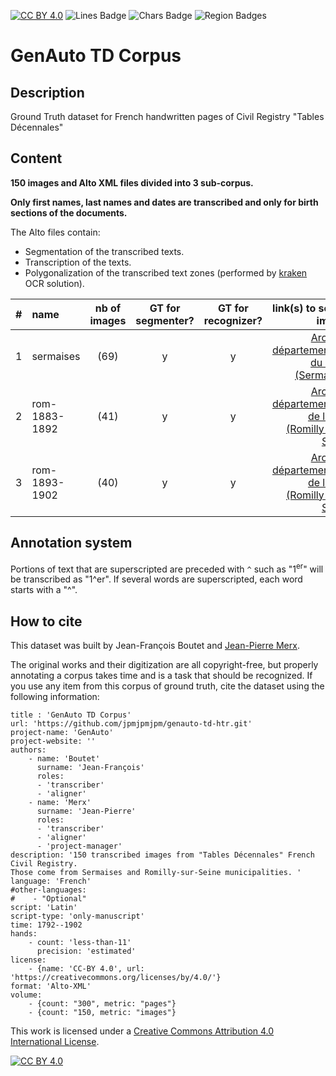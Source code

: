 [![CC BY 4.0][cc-by-shield]][cc-by]
![Lines Badge](https://img.shields.io/endpoint?url=https://gist.githubusercontent.com/jpmjpmjpm/f9d911269b14e279fca33a4224279234/raw/lines.json)
![Chars Badge](https://img.shields.io/endpoint?url=https://gist.githubusercontent.com/jpmjpmjpm/f9d911269b14e279fca33a4224279234/raw/chars.json)
![Region Badges](https://img.shields.io/endpoint?url=https://gist.githubusercontent.com/jpmjpmjpm/f9d911269b14e279fca33a4224279234/raw/regions.json)

# GenAuto TD Corpus

## Description

Ground Truth dataset for French handwritten pages of Civil Registry "Tables Décennales"

## Content

**150 images and Alto XML files divided into 3 sub-corpus.**

**Only first names, last names and dates are transcribed and only for birth sections of the documents.**

The Alto files contain:

- Segmentation of the transcribed texts.
- Transcription of the texts.
- Polygonalization of the transcribed text zones (performed by [kraken](http://kraken.re/) OCR solution).

| #   | name          | nb of images | GT for segmenter? | GT for recognizer? |                                                link(s) to source images |
|-----|:--------------|:------------:|:-----------------:|:------------------:|------------------------------------------------------------------------:|
| 1   | sermaises     |     (69)     |         y         |         y          |             [Archives départementales du Loiret (Sermaises)][sermaises] |
| 2   | rom-1883-1892 |     (41)     |         y         |         y          | [Archives départementales de l'Aube (Romilly-sur-Seine)][rom-1883-1892] |
| 3   | rom-1893-1902 |     (40)     |         y         |         y          | [Archives départementales de l'Aube (Romilly-sur-Seine)][rom-1893-1902] |

## Annotation system

Portions of text that are superscripted are preceded with `^` such as "1<sup>er</sup>" will be transcribed as "1^er".
If several words are superscripted, each word starts with a "^".

## How to cite

This dataset was built by Jean-François Boutet and [Jean-Pierre Merx](https://github.com/jpmjpmjpm).

The original works and their digitization are all copyright-free, but properly annotating a corpus takes time and is a
task that should be recognized. If you use any item from this corpus of ground truth, cite the dataset using the
following information:

```
title : 'GenAuto TD Corpus'
url: 'https://github.com/jpmjpmjpm/genauto-td-htr.git'
project-name: 'GenAuto'
project-website: ''
authors:
    - name: 'Boutet'
      surname: 'Jean-François'
      roles:
      - 'transcriber'
      - 'aligner'
    - name: 'Merx'
      surname: 'Jean-Pierre'
      roles:
      - 'transcriber'
      - 'aligner'
      - 'project-manager'
description: '150 transcribed images from "Tables Décennales" French Civil Registry.
Those come from Sermaises and Romilly-sur-Seine municipalities. '
language: 'French'
#other-languages:
#    - "Optional"
script: 'Latin'
script-type: 'only-manuscript'
time: 1792--1902
hands: 
    - count: 'less-than-11'
      precision: 'estimated'
license:
    - {name: 'CC-BY 4.0', url: 'https://creativecommons.org/licenses/by/4.0/'}
format: 'Alto-XML'
volume:
    - {count: "300", metric: "pages"}
    - {count: "150, metric: "images"}
```

This work is licensed under a
[Creative Commons Attribution 4.0 International License][cc-by].

[![CC BY 4.0][cc-by-image]][cc-by]

[cc-by]: http://creativecommons.org/licenses/by/4.0/
[cc-by-image]: https://i.creativecommons.org/l/by/4.0/88x31.png
[cc-by-shield]: https://img.shields.io/badge/License-CC%20BY%204.0-lightgrey.svg
[rom-1883-1892]: https://www.archives-aube.fr/ark:42751/s0057769c92e9dea/57769c92ea3cc
[rom-1893-1902]: http://www.archives-aube.fr/ark:/42751/s0057769d248ccfa/57769d248d20b
[sermaises]: https://archives-loiret.fr/faire-vos-recherches/archives-numerisees/etat-civil?arko_default_61e6b3f775f99--ficheFocus=&arko_default_61e6b3f775f99--filtreGroupes%5Bmode%5D=simple&arko_default_61e6b3f775f99--filtreGroupes%5Bop%5D=AND&arko_default_61e6b3f775f99--filtreGroupes%5Bgroupes%5D%5B0%5D%5Barko_default_61e6b4731902f%5D%5Bop%5D=AND&arko_default_61e6b3f775f99--filtreGroupes%5Bgroupes%5D%5B0%5D%5Barko_default_61e6b4731902f%5D%5Bq%5D%5B%5D=&arko_default_61e6b3f775f99--filtreGroupes%5Bgroupes%5D%5B0%5D%5Barko_default_61e6b4731902f%5D%5Bq%5D%5B%5D=Sermaises%5B%5Barko_fiche_617924e003aac%5D%5D&arko_default_61e6b3f775f99--filtreGroupes%5Bgroupes%5D%5B0%5D%5Barko_default_61e6b4731902f%5D%5Bextras%5D%5Bmode%5D=popup&arko_default_61e6b3f775f99--filtreGroupes%5Bgroupes%5D%5B0%5D%5Barko_default_61e6b47300d5d%5D%5Bop%5D=AND&arko_default_61e6b3f775f99--filtreGroupes%5Bgroupes%5D%5B0%5D%5Barko_default_61e6b47300d5d%5D%5Bq%5D%5B%5D=Tables%20d%C3%A9cennales%5B%5Barko_fiche_61f10336c764c%5D%5D&arko_default_61e6b3f775f99--filtreGroupes%5Bgroupes%5D%5B0%5D%5Barko_default_61e6b47300d5d%5D%5Bextras%5D%5Bmode%5D=select&arko_default_61e6b3f775f99--from=0&arko_default_61e6b3f775f99--resultSize=25&arko_default_61e6b3f775f99--contenuIds%5B%5D=2134922&arko_default_61e6b3f775f99--modeRestit=arko_default_61e6b60a6943c
